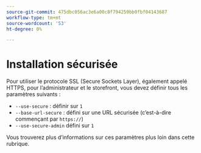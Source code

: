```yaml
---
source-git-commit: 475dbc056ac3e6a00c8f794259bb0fbf04143687
workflow-type: tm+mt
source-wordcount: '53'
ht-degree: 0%

---
```

# Installation sécurisée

Pour utiliser le protocole SSL (Secure Sockets Layer), également appelé HTTPS, pour l’administrateur et le storefront, vous devez définir tous les paramètres suivants :

* `--use-secure` : définir sur `1`
* `--base-url-secure` : défini sur une URL sécurisée (c’est-à-dire commençant par `https://`)
* `--use-secure-admin` défini sur `1`

Vous trouverez plus d’informations sur ces paramètres plus loin dans cette rubrique.
